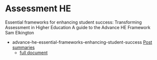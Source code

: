 Assessment HE
=============

Essential  frameworks for  enhancing student  success:  Transforming  Assessment in  Higher Education 
A guide to the Advance HE Framework
Sam Elkington 


* advance-he-essential-frameworks-enhancing-student-success [Post summaries](https://www.advance-he.ac.uk/advance-he-essential-frameworks-enhancing-student-success)
    * [full document](https://cccu-my.sharepoint.com/personal/st659_canterbury_ac_uk/_layouts/15/onedrive.aspx?id=%2Fpersonal%2Fst659%5Fcanterbury%5Fac%5Fuk%2FDocuments%2FMicrosoft%20Teams%20Chat%20Files%2FEFSS%5F%20Guide%2DTransforming%20Assessment%5F1589628649%2Epdf&parent=%2Fpersonal%2Fst659%5Fcanterbury%5Fac%5Fuk%2FDocuments%2FMicrosoft%20Teams%20Chat%20Files&ga=1)